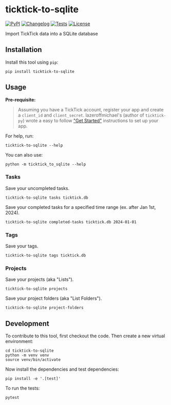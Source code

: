 # ticktick-to-sqlite

[![PyPI](https://img.shields.io/pypi/v/ticktick-to-sqlite.svg)](https://pypi.org/project/ticktick-to-sqlite/)
[![Changelog](https://img.shields.io/github/v/release/Scarvy/ticktick-to-sqlite?include_prereleases&label=changelog)](https://github.com/Scarvy/ticktick-to-sqlite/releases)
[![Tests](https://github.com/Scarvy/ticktick-to-sqlite/actions/workflows/test.yml/badge.svg)](https://github.com/Scarvy/ticktick-to-sqlite/actions/workflows/test.yml)
[![License](https://img.shields.io/badge/license-Apache%202.0-blue.svg)](https://github.com/Scarvy/ticktick-to-sqlite/blob/master/LICENSE)

Import TickTick data into a SQLite database

## Installation

Install this tool using `pip`:

    pip install ticktick-to-sqlite

## Usage

**Pre-requisite:**

> Assuming you have a TickTick account, register your app and create a `client_id` and `client_secret`. lazeroffmichael's (author of `ticktick-py`) wrote a easy to follow ["Get Started"](https://lazeroffmichael.github.io/ticktick-py/#get-started) instructions to set up your app.

For help, run:

    ticktick-to-sqlite --help

You can also use:

    python -m ticktick_to_sqlite --help

### Tasks

Save your uncompleted tasks.

    ticktick-to-sqlite tasks ticktick.db

Save your completed tasks for a specified time range (ex. after Jan 1st, 2024).

    ticktick-to-sqlite completed-tasks ticktick.db 2024-01-01

### Tags

Save your tags.

    ticktick-to-sqlite tags ticktick.db

### Projects

Save your projects (aka "Lists").

    ticktick-to-sqlite projects

Save your project folders (aka "List Folders").

    ticktick-to-sqlite project-folders

## Development

To contribute to this tool, first checkout the code. Then create a new virtual environment:

    cd ticktick-to-sqlite
    python -m venv venv
    source venv/bin/activate

Now install the dependencies and test dependencies:

    pip install -e '.[test]'

To run the tests:

    pytest

